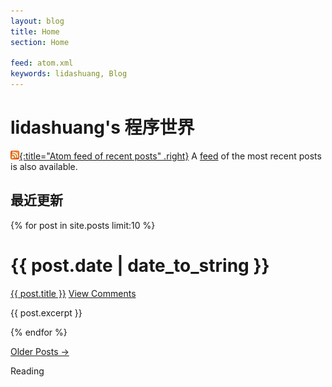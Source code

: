 ```yaml
---
layout: blog
title: Home
section: Home

feed: atom.xml
keywords: lidashuang, Blog
---
```


lidashuang's 程序世界
==========================================


[![Feed icon](/css/feed-icon-14x14.png){:title="Atom feed of recent posts" .right}][feed]
A [feed][] of the most recent posts is also available.

[feed]: /atom.xml

最近更新
------------

{% for post in site.posts limit:10 %}
<div class="section list">
  <h1>{{ post.date | date_to_string }}</h1>
  <p class="line">
  <a class="title" href="{{ post.url }}">{{ post.title }}</a>
  <a class="comments" href="{{ post.url }}#disqus_thread">View Comments</a>
  </p>
  <p class="excerpt">{{ post.excerpt }}</p>
</div>
{% endfor %}

<p>
<a href="past.html">Older Posts &rarr;</a>
</p>
	Reading 
  <script type="text/javascript" src="http://www.douban.com/service/badge/lidashuang/?show=dolist&amp;n=9&amp;columns=9&amp;cat=book" ></script>
